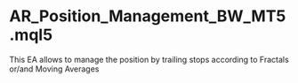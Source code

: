 # AR_Position_Management_BW_MT5.mql5
This EA allows to manage the position by trailing stops according to Fractals or/and Moving Averages
